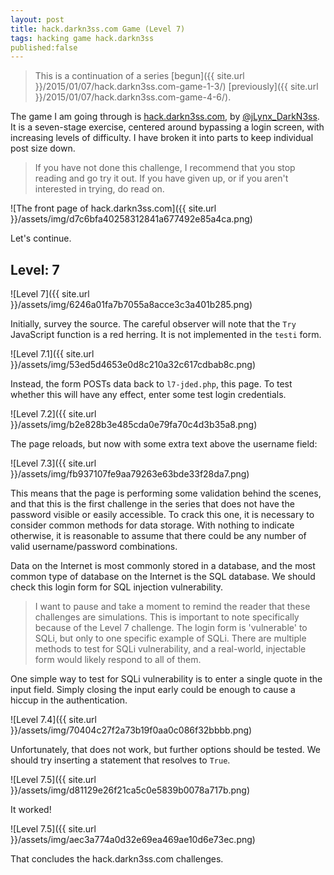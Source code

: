 ```yaml
---
layout: post
title: hack.darkn3ss.com Game (Level 7)
tags: hacking game hack.darkn3ss
published:false
---
```


> This is a continuation of a series 
> [begun]({{ site.url }}/2015/01/07/hack.darkn3ss.com-game-1-3/)
> [previously]({{ site.url }}/2015/01/07/hack.darkn3ss.com-game-4-6/). 

The game I am going through is 
[hack.darkn3ss.com](http://hack.darkn3ss.com/), by 
[@jLynx_DarkN3ss](https://twitter.com/jLynx_DarkN3ss). It is a seven-stage
exercise, centered around bypassing a login screen, with increasing levels of
difficulty. I have broken it into parts to keep individual post size down.

> If you have not done this challenge, I recommend that you stop reading and
> go try it out. If you have given up, or if you aren't interested in trying,
> do read on.

![The front page of hack.darkn3ss.com]({{ site.url }}/assets/img/d7c6bfa40258312841a677492e85a4ca.png)

Let's continue. 

## Level: 7 

![Level 7]({{ site.url }}/assets/img/6246a01fa7b7055a8acce3c3a401b285.png)

Initially, survey the source. The careful observer will note that the `Try` 
JavaScript function is a red herring. It is not implemented in the `testi` 
form. 

![Level 7.1]({{ site.url }}/assets/img/53ed5d4653e0d8c210a32c617cdbab8c.png)

Instead, the form POSTs data back to `l7-jded.php`, this page. To test 
whether this will have any effect, enter some test login credentials. 

![Level 7.2]({{ site.url }}/assets/img/b2e828b3e485cda0e79fa70c4d3b35a8.png)

The page reloads, but now with some extra text above the username field: 

![Level 7.3]({{ site.url }}/assets/img/fb937107fe9aa79263e63bde33f28da7.png)

This means that the page is performing some validation behind the scenes, and 
that this is the first challenge in the series that does not have the password
visible or easily accessible. To crack this one, it is necessary to consider 
common methods for data storage. With nothing to indicate otherwise, it is 
reasonable to assume that there could be any number of valid username/password 
combinations. 

Data on the Internet is most commonly stored in a database, and the most common
type of database on the Internet is the SQL database. We should check this 
login form for SQL injection vulnerability. 

> I want to pause and take a moment to remind the reader that these challenges
> are simulations. This is important to note specifically because of the Level 
> 7 challenge. The login form is 'vulnerable' to SQLi, but only to one specific
> example of SQLi. There are multiple methods to test for SQLi vulnerability, 
> and a real-world, injectable form would likely respond to all of them. 

One simple way to test for SQLi vulnerability is to enter a single quote in 
the input field. Simply closing the input early could be enough to cause a 
hiccup in the authentication.  

![Level 7.4]({{ site.url }}/assets/img/70404c27f2a73b19f0aa0c086f32bbbb.png)

Unfortunately, that does not work, but further options should be tested. We 
should try inserting a statement that resolves to `True`. 

![Level 7.5]({{ site.url }}/assets/img/d81129e26f21ca5c0e5839b0078a717b.png)

It worked! 

![Level 7.5]({{ site.url }}/assets/img/aec3a774a0d32e69ea469ae10d6e73ec.png)

That concludes the hack.darkn3ss.com challenges. 
